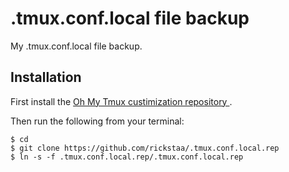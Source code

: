 .tmux.conf.local file backup
=====

My .tmux.conf.local file backup.

Installation
------------



First install the [Oh My Tmux custimization repository ](https://github.com/gpakosz/.tmux).

Then run the following from your terminal:

```
$ cd
$ git clone https://github.com/rickstaa/.tmux.conf.local.rep
$ ln -s -f .tmux.conf.local.rep/.tmux.conf.local.rep
```
